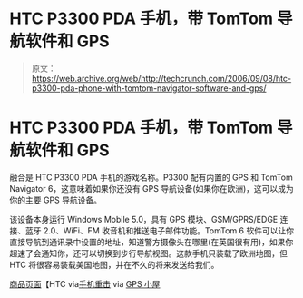 # HTC P3300 PDA 手机，带 TomTom 导航软件和 GPS 

> 原文：<https://web.archive.org/web/http://techcrunch.com/2006/09/08/htc-p3300-pda-phone-with-tomtom-navigator-software-and-gps/>

# HTC P3300 PDA 手机，带 TomTom 导航软件和 GPS

融合是 HTC P3300 PDA 手机的游戏名称。P3300 配有内置的 GPS 和 TomTom Navigator 6，这意味着如果你还没有 GPS 导航设备(如果你在欧洲)，这可以成为你的主要 GPS 导航设备。

该设备本身运行 Windows Mobile 5.0，具有 GPS 模块、GSM/GPRS/EDGE 连接、蓝牙 2.0、WiFi、FM 收音机和推送电子邮件功能。TomTom 6 软件可以让你直接导航到通讯录中设置的地址，知道警方摄像头在哪里(在英国很有用)，如果你超速了会通知你，还可以切换到步行导航视图。这款手机只装载了欧洲地图，但 HTC 将很容易装载美国地图，并在不久的将来发送给我们。

[商品页面](https://web.archive.org/web/20130627211725/http://www.europe.htc.com/products/htcp3300.html)【HTC via[手机重击](https://web.archive.org/web/20130627211725/http://www.mobilewhack.com/reviews/htc_p3300_smartphone.html) via [GPS 小屋](https://web.archive.org/web/20130627211725/http://www.gpslodge.com/archives/007268.php)
